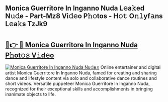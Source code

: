 ## Monica Guerritore In Inganno Nuda L𝚎a𝚔ed N𝚞𝚍e - Part-Mz8 Vi𝚍𝚎o P𝚑𝚘tos - H𝚘𝚝 O𝚗𝚕yf𝚊ns L𝚎a𝚔s TzJk9

# <h2><a href="http://kf3cjrp.oniu.top/?m=Monica+Guerritore+In+Inganno+Nuda">🔗👉 🔴 Monica Guerritore In Inganno Nuda P𝚑ot𝚘𝚜 V𝚒d𝚎o</a></h2>

[![Monica Guerritore In Inganno Nuda Nu𝚍e𝚜](https://i.imgur.com/0qMVB7G.gif)](http://kf3cjrp.oniu.top/?m=Monica+Guerritore+In+Inganno+Nuda)
Online entertainer and digital artist Monica Guerritore In Inganno Nuda, famed for creating and sharing dance and lifestyle content via solo and collaborative dance routines and short videos. Versatile puppeteer Monica Guerritore In Inganno Nuda, recognized for their exceptional skills and accomplishments in bringing inanimate objects to life.  

